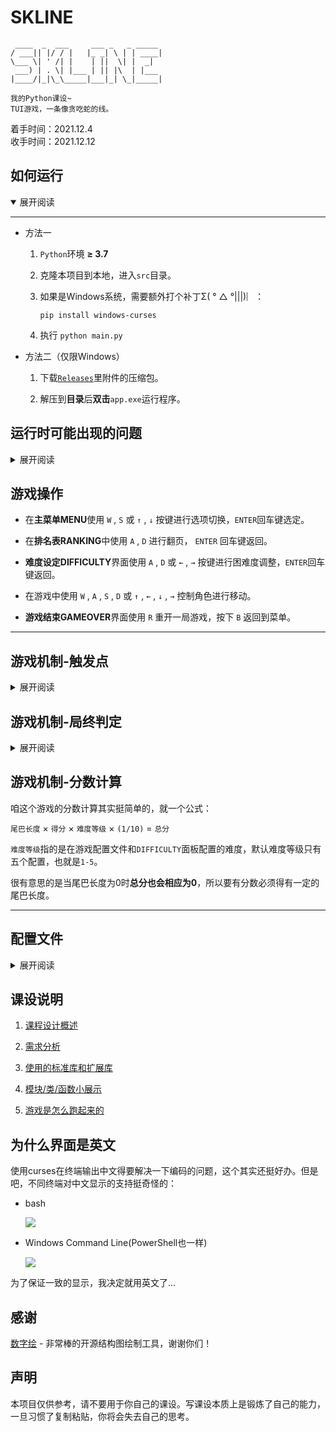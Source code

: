 # SKLINE

```
 ____  _  ___     ___ _   _ _____
/ ___|| |/ / |   |_ _| \ | | ____|
\___ \| ' /| |    | ||  \| |  _|
 ___) | . \| |___ | || |\  | |___
|____/|_|\_\_____|___|_| \_|_____|

我的Python课设~ 
TUI游戏，一条像贪吃蛇的线。
```

着手时间：2021.12.4  
收手时间：2021.12.12


## 如何运行  

<details open>
<summary>展开阅读</summary>

------

* 方法一

    1. ```Python```环境 **≥ 3.7**

    2. 克隆本项目到本地，进入```src```目录。

    3. 如果是Windows系统，需要额外打个补丁Σ( ° △ °|||)︴：

        ```
        pip install windows-curses
        ```

    4. 执行 ```python main.py```  

<a id='exec_method2'></a>

* 方法二（仅限Windows）

    1. 下载[```Releases```](https://github.com/SomeBottle/skline@main/releases/latest)里附件的压缩包。  

    2. 解压到**目录**后**双击**```app.exe```运行程序。  

</details>

## 运行时可能出现的问题

<details>
<summary>展开阅读</summary>

---------

1. 运行即报错:  

    很有可能是```Python```版本低于```3.7```导致的。也有可能是窗口过小（见下面）  

2. 主菜单没有问题，但是进入游戏后抛出异常从而退出程序，异常中有```init_color```字样:  

    虽然程序在初始化颜色时会**判断终端是否支持颜色**，但是如果**终端不支持256色**或发生其他不好判断的异常（curses异常太模糊了，难以寻因），仍然会出现```init_color```错误，于是我在```config.json```里加了个**是否使用颜色**的配置项：

    ```json
    "use_color": true,
    ```

    改成不使用颜色就能解决问题（画面全变一个颜色其实增加难度了 w(ﾟДﾟ)w）：

    ```json
    "use_color": false,
    ```

3. 如果进入游戏后抛出异常，但异常中没有```init_color```字样：

    很有可能是终端屏幕小了，拉大就行。我在某个远程win7计算机上测试时发现**CMD窗口**竟然无法鼠标拖拉调整，怎么办呢？  

    ![change the size](https://cdn.jsdelivr.net/gh/SomeBottle/skline@main/docs/pics/win_size_of_cmd.gif)  

如果按[方法二](#exec_method2)运行程序，抛出异常时可能会直接**闪退**。为了看到异常，你可以选择把```app.exe```**拖拽**到```命令提示符```或者```PowerShell```里然后执行：  

![drag to cmd](https://cdn.jsdelivr.net/gh/SomeBottle/skline@main/docs/pics/drag_to_cmd.gif)  

</details>

## 游戏操作

* 在**主菜单MENU**使用 ```W``` , ```S``` 或 ```↑``` , ```↓``` 按键进行选项切换，```ENTER```回车键选定。  

* 在**排名表RANKING**中使用 ```A``` , ```D``` 进行翻页， ```ENTER``` 回车键返回。

* **难度设定DIFFICULTY**界面使用 ```A``` , ```D``` 或 ```←``` , ```→``` 按键进行困难度调整，```ENTER```回车键返回。

* 在游戏中使用 ```W``` , ```A``` , ```S``` , ```D``` 或 ```↑``` , ```←``` , ```↓``` , ```→``` 控制角色进行移动。

* **游戏结束GAMEOVER**界面使用 ```R``` 重开一局游戏，按下 ```B``` 返回到菜单。


------

## 游戏机制-触发点

<details>
<summary>展开阅读</summary>

--------

虽然称作是触发点，实际上也没啥高大上的，就是贪吃蛇里的食物罢了，不过我觉着这里不止是食物，所以就叫触发(Trigger)点了~∠( ᐛ 」∠)＿  

游戏中提供了 ```9``` 种**触发点**，在这里咱列举一下触发点的作用：

* 触发点与得分  

    |名字|默认样式|默认颜色|得分|是否增长尾巴|
    |:---:|:---:|:---:|:---:|:---:|
    |Normal|@|<img src="https://cdn.jsdelivr.net/gh/SomeBottle/skline@main/docs/svg/trigger-normal.svg"/>|1|是|
    |Bonus|+|<img src="https://cdn.jsdelivr.net/gh/SomeBottle/skline@main/docs/svg/trigger-bonus.svg"/>|2|否|
    |Accelerate|+|<img src="https://cdn.jsdelivr.net/gh/SomeBottle/skline@main/docs/svg/trigger-accelerate.svg"/>|1|是|
    |Decelerate|+|<img src="https://cdn.jsdelivr.net/gh/SomeBottle/skline@main/docs/svg/trigger-decelerate.svg"/>|1|是|
    |Myopia|*|<img src="https://cdn.jsdelivr.net/gh/SomeBottle/skline@main/docs/svg/trigger-myopia.svg"/>|1|否|
    |Bomb|*|<img src="https://cdn.jsdelivr.net/gh/SomeBottle/skline@main/docs/svg/trigger-bomb.svg"/>|0|是|
    |Invincibility|$|<img src="https://cdn.jsdelivr.net/gh/SomeBottle/skline@main/docs/svg/trigger-invincibility.svg"/>|0|是|
    |Stones|@|<img src="https://cdn.jsdelivr.net/gh/SomeBottle/skline@main/docs/svg/trigger-stones.svg"/>|1|是|
    |Teleport|$|<img src="https://cdn.jsdelivr.net/gh/SomeBottle/skline@main/docs/svg/trigger-teleport.svg"/>|1|是|


* 触发点与效果

    |名字|效果|演示|
    |:---:|:---:|:---:|
    |Normal|普通的加分|这个就不用特别演示了吧...|
    |Bonus|额外得分点，不会加长尾巴|![](https://cdn.jsdelivr.net/gh/SomeBottle/skline@main/docs/pics/trigger-bonus.gif)| 
    |Accelerate|碰到后线体会加速|![](https://cdn.jsdelivr.net/gh/SomeBottle/skline@main/docs/pics/trigger-accelerate.gif)| 
    |Decelerate|碰到后线体会减速|![](https://cdn.jsdelivr.net/gh/SomeBottle/skline@main/docs/pics/trigger-decelerate.gif)|
    |Myopia|碰到后会近视(视野减小)|![](https://cdn.jsdelivr.net/gh/SomeBottle/skline@main/docs/pics/trigger-myopia.gif)|
    |Bomb|触发后闪烁一会儿即爆炸，被炸到的尾巴会被削去，被炸到头就G了|![](https://cdn.jsdelivr.net/gh/SomeBottle/skline@main/docs/pics/trigger-bomb.gif)|
    |Invincibility|触发后线体会进入无敌模式，不会被判死|![](https://cdn.jsdelivr.net/gh/SomeBottle/skline@main/docs/pics/trigger-invincibility.gif)|
    |Stones|碰到后有流石会从随机方向闯入区域，线体头碰到流石时就游戏结束|![](https://cdn.jsdelivr.net/gh/SomeBottle/skline@main/docs/pics/trigger-stones.gif)|
    |Teleport|碰到后会被传送到地图中间的随机地方|![](https://cdn.jsdelivr.net/gh/SomeBottle/skline@main/docs/pics/trigger-teleport.gif)|

</details>

## 游戏机制-局终判定

<details>
<summary>展开阅读</summary>

------

游戏结束判定的前提是线体**没有无敌(Invincibility)效果**。  

|游戏结束判定|演示|
|:---:|:---:|
|头撞到墙壁|![](https://cdn.jsdelivr.net/gh/SomeBottle/skline@main/docs/pics/gameover-hitborder.gif)|
|头撞到自己尾巴|![](https://cdn.jsdelivr.net/gh/SomeBottle/skline@main/docs/pics/gameover-hitself.gif)|
|头被炸弹炸到|![](https://cdn.jsdelivr.net/gh/SomeBottle/skline@main/docs/pics/gameover-hitbomb.gif)|
|头被流石砸到|![](https://cdn.jsdelivr.net/gh/SomeBottle/skline@main/docs/pics/gameover-hitstones.gif)|

</details>


## 游戏机制-分数计算  

咱这个游戏的分数计算其实挺简单的，就一个公式：  

```尾巴长度``` × ```得分``` × ```难度等级``` × ```(1/10)``` = ```总分```  

```难度等级```指的是在游戏配置文件和```DIFFICULTY```面板配置的难度，默认难度等级只有五个配置，也就是```1-5```。

很有意思的是当尾巴长度为0时**总分也会相应为0**，所以要有分数必须得有一定的尾巴长度。


------

## 配置文件

<details>
<summary>展开阅读</summary>

------

在游戏初次运行时会在**同一目录下**生成配置文件```config.json```，咱从外层到内层注释一下：  

* 外层  

    ```python
    {
        "difficulty": 1, # 目前设定的难度等级，游戏里更改难度等级会自动更新这里的配置
        "tps": 10, # ticks per second，每秒游戏计算(tick)的次数
        "max_rank_len": 100, # 排行榜最多容纳多少项
        "use_color": true, # 是否使用颜色，有的终端不支持颜色，需要用到这个选项
        "diff_cfg": {...}, # 不同难度等级对应的游戏配置
        "styles":{...} # 部分元素的显示样式
    }
    ```

* 不同难度等级对应的游戏配置```diff_cfg```

    ```python
    {
        "1": { # 难度等级为1的配置
            "map_size": [50,15], # 地图大小(宽,高)，单位：格数
            "short_sight": [7,5], # 近视时视野大小(宽,高)，单位：格数
            "init_velo": 0.4, # 最开始线体行动的速度大小(最大值为1)，单位：格/tick
            "triggers": { # 触发点相关配置
                "summon": { # 生成触发点的概率(支持小数点后三位)
                    //以下所有概率加起来要为1
                    "normal": 0.5, # 普通点的生成概率
                    "bonus": 0.05, # 奖励点的生成概率
                    "accelerate": 0.08, # 加速点的生成概率  
                    "decelerate": 0.02, # 减速点的生成概率
                    "myopia": 0.05, # 近视点的生成概率
                    "bomb": 0.04, # 炸弹点的生成概率
                    "invincibility": 0.05, # 无敌点的生成概率
                    "stones": 0.06, # 流石点的生成概率  
                    "teleport": 0.15 # 传送点的生成概率
                },
                "last_for": { # 触发点对应的效果持续的时长(单位：秒)
                    "accelerate": 5, # 加速效果持续时间
                    "decelerate": 5, # 减速效果持续时间
                    "myopia": 3, # 近视效果持续时间 
                    "bomb": { 
                    "flash": 1.5, # 炸弹闪烁时间 
                    "explode": 0.5 # 爆炸持续时间
                    },
                    "invincibility": 6 # 无敌持续时间
                }
            }
        },
        ...
    }
    ```

* 部分元素的显示样式```styles```  

    ```python
    {
        "line": "#", # 线体的图案
        "line_head_color": [11, 170, 239], # 头部的颜色
        "line_body_color": [138, 220, 255], # 尾部的颜色
        "area_border": "#", # 边界的图案
        "border_color": [161, 161, 161], # 边界的颜色
        "to_explode": "*", # 爆炸闪烁的图案
        "to_explode_color": [255, 0, 0], # 爆炸闪烁的颜色
        "explode": "*", # 爆炸粒子的图案
        "explode_color": [255, 215, 15], # 爆炸粒子的颜色
        "flow_stone": "o", # 流石的图案
        "flow_stone_color": [199, 192, 173], # 流石的颜色
        "triggers": { # 触发点样式配置
            "normal": { # 普通点的样式
                "pattern": "@", # 这个点的图案
                "color": [255, 149, 0] # 这个点的颜色
            },
            "bonus": { # 奖励点的样式
                "pattern": "+",
                "color": [0, 224, 209]
            },
            "accelerate": { # 加速点的样式
                "pattern": "+",
                "color": [0, 235, 164]
            },
            "decelerate": { # 减速点的样式
                "pattern": "+",
                "color": [0, 235, 164]
            },
            "myopia": { # 近视点的样式
                "pattern": "*",
                "color": [16, 235, 0]
            },
            "bomb": { # 炸弹点的样式
                "pattern": "*",
                "color": [251, 255, 0]
            },
            "invincibility": { # 无敌点的样式
                "pattern": "$",
                "color": [255, 136, 0]
            },
            "stones": { # 流石点的样式
                "pattern": "@",
                "color": [255, 149, 0]
            },
            "teleport": { # 传送点的样式
                "pattern": "$",
                "color": [216, 245, 0]
            }
        }
    }
    ```

</details>

## 课设说明  

1. [课程设计概述](https://github.com/SomeBottle/skline/blob/main/docs/AboutTheCourseProject.md)  

2. [需求分析](https://github.com/SomeBottle/skline/blob/main/docs/RequirementsAnalysis.md)  

3. [使用的标准库和扩展库](https://github.com/SomeBottle/skline/blob/main/docs/Libraries.md)  

4. [模块/类/函数小展示](https://github.com/SomeBottle/skline/blob/main/docs/ModuleClassFuncs.md)  

5. [游戏是怎么跑起来的](https://github.com/SomeBottle/skline/blob/main/docs/HowTheProgramWorks.md)  

## 为什么界面是英文

使用curses在终端输出中文得要解决一下编码的问题，这个其实还挺好办。但是吧，不同终端对中文显示的支持挺奇怪的：

* bash  

    ![](https://cdn.jsdelivr.net/gh/SomeBottle/skline@main/docs/pics/bash-cn.png)  

* Windows Command Line(PowerShell也一样)  

    ![](https://cdn.jsdelivr.net/gh/SomeBottle/skline@main/docs/pics/cmd-cn.png)  

为了保证一致的显示，我决定就用英文了...

## 感谢

[数字绘](https://github.com/zxhm001/DataDraw) - 非常棒的开源结构图绘制工具，谢谢你们！  

## 声明  

本项目仅供参考，请不要用于你自己的课设。写课设本质上是锻炼了自己的能力，一旦习惯了复制粘贴，你将会失去自己的思考。
